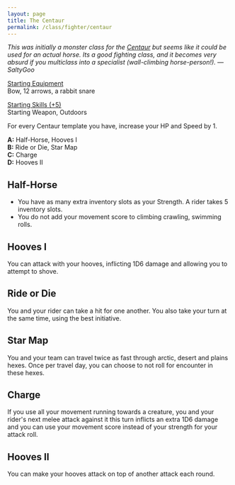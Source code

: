 ```yaml
---
layout: page
title: The Centaur
permalink: /class/fighter/centaur
---
```


<span class="alchemy"> *This was initially a monster class for the [Centaur](https://saltygoo.github.io/monsters/centaur) but seems like it could be used for an actual horse. Its a good fighting class, and it becomes very absurd if you multiclass into a specialist (wall-climbing horse-person!). — SaltyGoo* </span>

<ins>Starting Equipment</ins><br>
Bow, 12 arrows, a rabbit snare

<ins>Starting Skills (+5)</ins><br>
Starting Weapon, Outdoors

For every Centaur template you have, increase your HP and Speed by 1.

**A:** Half-Horse, Hooves I<br>
**B:** Ride or Die, Star Map<br>
**C:** Charge<br>
**D:** Hooves II<br>

## Half-Horse
- You have as many extra inventory slots as your Strength. A rider takes 5 inventory slots. 
- You do not add your movement score to climbing crawling, swimming rolls.

## Hooves I
You can attack with your hooves, inflicting 1D6 damage and allowing you to attempt to shove.

## Ride or Die
You and your rider can take a hit for one another. You also take your turn at the same time, using the best initiative.

## Star Map
You and your team can travel twice as fast through arctic, desert and plains hexes. Once per travel day, you can choose to not roll for encounter in these hexes.

## Charge
If you use all your movement running towards a creature, you and your rider's next melee attack against it this turn inflicts an extra 1D6 damage and you can use your movement score instead of your strength for your attack roll.

## Hooves II
You can make your hooves attack on top of another attack each round.
